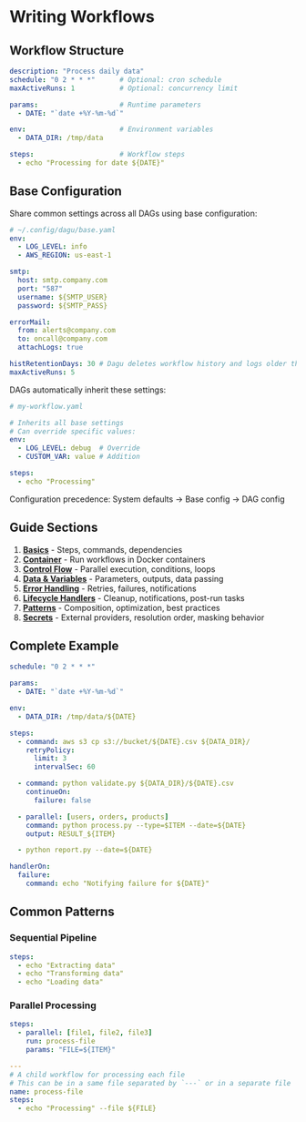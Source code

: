 # Writing Workflows

## Workflow Structure

```yaml
description: "Process daily data"
schedule: "0 2 * * *"      # Optional: cron schedule
maxActiveRuns: 1           # Optional: concurrency limit

params:                    # Runtime parameters
  - DATE: "`date +%Y-%m-%d`"

env:                       # Environment variables
  - DATA_DIR: /tmp/data

steps:                     # Workflow steps
  - echo "Processing for date ${DATE}"
```

## Base Configuration

Share common settings across all DAGs using base configuration:

```yaml
# ~/.config/dagu/base.yaml
env:
  - LOG_LEVEL: info
  - AWS_REGION: us-east-1

smtp:
  host: smtp.company.com
  port: "587"
  username: ${SMTP_USER}
  password: ${SMTP_PASS}

errorMail:
  from: alerts@company.com
  to: oncall@company.com
  attachLogs: true

histRetentionDays: 30 # Dagu deletes workflow history and logs older than this
maxActiveRuns: 5
```

DAGs automatically inherit these settings:

```yaml
# my-workflow.yaml

# Inherits all base settings
# Can override specific values:
env:
  - LOG_LEVEL: debug  # Override
  - CUSTOM_VAR: value # Addition

steps:
  - echo "Processing"
```

Configuration precedence: System defaults → Base config → DAG config

## Guide Sections

1. **[Basics](/writing-workflows/basics)** - Steps, commands, dependencies
2. **[Container](/writing-workflows/container)** - Run workflows in Docker containers
3. **[Control Flow](/writing-workflows/control-flow)** - Parallel execution, conditions, loops
4. **[Data & Variables](/writing-workflows/data-variables)** - Parameters, outputs, data passing
5. **[Error Handling](/writing-workflows/error-handling)** - Retries, failures, notifications
6. **[Lifecycle Handlers](/writing-workflows/lifecycle-handlers)** - Cleanup, notifications, post-run tasks
7. **[Patterns](/writing-workflows/control-flow#patterns)** - Composition, optimization, best practices
8. **[Secrets](/writing-workflows/secrets)** - External providers, resolution order, masking behavior

## Complete Example

```yaml
schedule: "0 2 * * *"

params:
  - DATE: "`date +%Y-%m-%d`"

env:
  - DATA_DIR: /tmp/data/${DATE}

steps:
  - command: aws s3 cp s3://bucket/${DATE}.csv ${DATA_DIR}/
    retryPolicy:
      limit: 3
      intervalSec: 60

  - command: python validate.py ${DATA_DIR}/${DATE}.csv
    continueOn:
      failure: false

  - parallel: [users, orders, products]
    command: python process.py --type=$ITEM --date=${DATE}
    output: RESULT_${ITEM}

  - python report.py --date=${DATE}

handlerOn:
  failure:
    command: echo "Notifying failure for ${DATE}"
```

## Common Patterns

### Sequential Pipeline
```yaml
steps:
  - echo "Extracting data"
  - echo "Transforming data"
  - echo "Loading data"
```

### Parallel Processing
```yaml
steps:
  - parallel: [file1, file2, file3]
    run: process-file
    params: "FILE=${ITEM}"

---
# A child workflow for processing each file
# This can be in a same file separated by `---` or in a separate file
name: process-file
steps:
  - echo "Processing" --file ${FILE}
```
